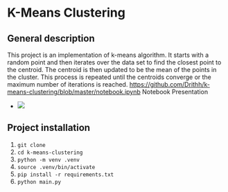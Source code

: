 K-Means Clustering
=======

## General description
 
This project is an implementation of k-means algorithm. It starts with a random point and then iterates over the data set to find the closest point to the centroid. The centroid is then updated to be the mean of the points in the cluster. This process is repeated until the centroids converge or the maximum number of iterations is reached.
https://github.com/Drithh/k-means-clustering/blob/master/notebook.ipynb
Notebook Presentation 
  - [![](https://mybinder.org/badge.svg)](https://mybinder.org/v2/gh/Drithh/k-means-clustering/HEAD?labpath=notebook.ipynb)

## Project installation
1. `git clone`
2. `cd k-means-clustering`
3. `python -m venv .venv`
4. `source .venv/bin/activate`
5. `pip install -r requirements.txt`
6. `python main.py`
